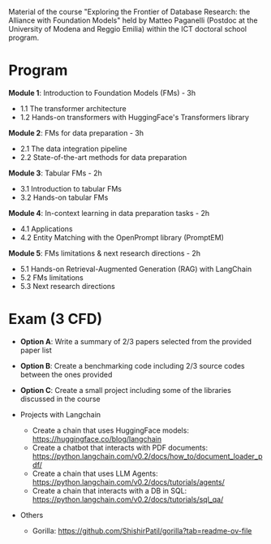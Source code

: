 Material of the course "Exploring the Frontier of Database Research: the Alliance with Foundation Models" held by Matteo
Paganelli (Postdoc at the University of Modena and Reggio Emilia) within the ICT doctoral school program.

# Program
**Module 1**: Introduction to Foundation Models (FMs) - 3h
- 1.1 The transformer architecture
- 1.2 Hands-on transformers with HuggingFace's Transformers library

**Module 2**: FMs for data preparation - 3h
- 2.1 The data integration pipeline
- 2.2 State-of-the-art methods for data preparation

**Module 3**: Tabular FMs - 2h
- 3.1 Introduction to tabular FMs
- 3.2 Hands-on tabular FMs

**Module 4**: In-context learning in data preparation tasks - 2h
- 4.1 Applications
- 4.2 Entity Matching with the OpenPrompt library (PromptEM)

**Module 5**: FMs limitations & next research directions - 2h
- 5.1 Hands-on Retrieval-Augmented Generation (RAG) with LangChain
- 5.2 FMs limitations
- 5.3 Next research directions

# Exam (3 CFD)
- **Option A**: Write a summary of 2/3 papers selected from the provided paper list
- **Option B**: Create a benchmarking code including 2/3 source codes between the ones provided
- **Option C**: Create a small project including some of the libraries discussed in the course


- Projects with Langchain
  - Create a chain that uses HuggingFace models: https://huggingface.co/blog/langchain
  - Create a chatbot that interacts with PDF documents: https://python.langchain.com/v0.2/docs/how_to/document_loader_pdf/
  - Create a chain that uses LLM Agents: https://python.langchain.com/v0.2/docs/tutorials/agents/
  - Create a chain that interacts with a DB in SQL: https://python.langchain.com/v0.2/docs/tutorials/sql_qa/
- Others
  - Gorilla: https://github.com/ShishirPatil/gorilla?tab=readme-ov-file